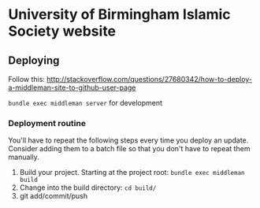# University of Birmingham Islamic Society website

## Deploying

Follow this: http://stackoverflow.com/questions/27680342/how-to-deploy-a-middleman-site-to-github-user-page

`bundle exec middleman server` for development

### Deployment routine

You'll have to repeat the following steps every time you deploy an update. Consider adding them to a batch file so that you don't have to repeat them manually.

1. Build your project. Starting at the project root: `bundle exec middleman build`
2. Change into the build directory: `cd build/`
3. git add/commit/push
